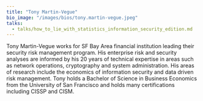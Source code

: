 ```yaml
---
title: "Tony Martin-Vegue"
bio_image: "/images/bios/tony.martin-vegue.jpeg"
talks:
  - talks/how_to_lie_with_statistics_information_security_edition.md
---
```

Tony Martin-Vegue works for SF Bay Area financial institution leading their security risk management program. His enterprise risk and security analyses are informed by his 20 years of technical expertise in areas such as network operations, cryptography and system administration.  His areas of research include the economics of information security and data driven risk management. Tony holds a Bachelor of Science in Business Economics from the University of San Francisco and holds many certifications including CISSP and CISM.